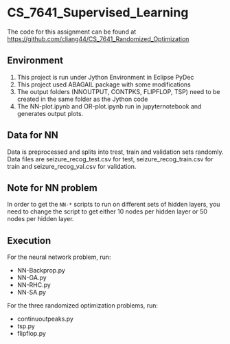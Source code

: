 
# CS_7641_Supervised_Learning

The code for this assignment can be found at https://github.com/cliang44/CS_7641_Randomized_Optimization

## Environment

1. This project is run under Jython Environment in Eclipse PyDec
2. This project used ABAGAIL package with some modifications
3. The output folders (NNOUTPUT, CONTPKS, FLIPFLOP, TSP) need to be created in the same folder as the Jython code
4. The NN-plot.ipynb and OR-plot.ipynb run in jupyternotebook and generates output plots.

## Data for NN

Data is preprocessed and splits into trest, train and validation sets randomly. 
Data files are seizure_recog_test.csv for test, seizure_recog_train.csv for train and seizure_recog_val.csv for validation.

## Note for NN problem
In order to get the `NN-*` scripts to run on different sets of hidden layers, you need to change the script to get either 10 nodes per hidden layer or 50 nodes per hidden layer. 

## Execution 

For the neural network problem, run:
 - NN-Backprop.py
 - NN-GA.py
 - NN-RHC.py
 - NN-SA.py
 
 For the three randomized optimization problems, run:
 - continuoutpeaks.py
 - tsp.py
 - flipflop.py




